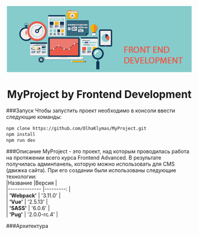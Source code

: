 <!-- Название -->
<div align="center">
    <img src="./static/img/front_end.jpg" width="500">
    <h1> MyProject by Frontend Development</h1>
</div>

<!-- Запуск -->
###Запуск
Чтобы запустить проект необходимо в консоли ввести следующие команды:
```
npm clone https://github.com/OlhaKlymas/MyProject.git
npm install
npm run dev
```
<!-- Описание -->
###Описание
MyProject - это проект, над которым проводилась работа на протяжении всего курса Frontend Advanced. В результате получилась админпанель, которую можно использовать для CMS (движка сайта). 
При его создании были использованы следующие технологии:  
|Название       |Версия        |  
|-------------- |---------:    |  
| **'Webpack'** | '3.11.0'     |  
| **'Vue'**     | '2.5.13'     |  
| **'SASS'**    | '6.0.6'      |  
| **'Pug'**     | '2.0.0-rc.4' |  

<!-- Архитектура -->
###Архитектура
